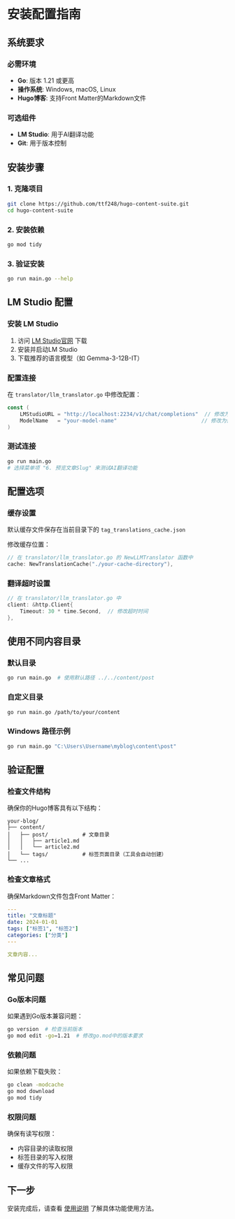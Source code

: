# 安装配置指南

## 系统要求

### 必需环境
- **Go**: 版本 1.21 或更高
- **操作系统**: Windows, macOS, Linux
- **Hugo博客**: 支持Front Matter的Markdown文件

### 可选组件
- **LM Studio**: 用于AI翻译功能
- **Git**: 用于版本控制

## 安装步骤

### 1. 克隆项目
```bash
git clone https://github.com/ttf248/hugo-content-suite.git
cd hugo-content-suite
```

### 2. 安装依赖
```bash
go mod tidy
```

### 3. 验证安装
```bash
go run main.go --help
```

## LM Studio 配置

### 安装 LM Studio
1. 访问 [LM Studio官网](https://lmstudio.ai/) 下载
2. 安装并启动LM Studio
3. 下载推荐的语言模型（如 Gemma-3-12B-IT）

### 配置连接
在 `translator/llm_translator.go` 中修改配置：
```go
const (
    LMStudioURL = "http://localhost:2234/v1/chat/completions"  // 修改为你的LM Studio地址
    ModelName   = "your-model-name"                           // 修改为你的模型名称
)
```

### 测试连接
```bash
go run main.go
# 选择菜单项 "6. 预览文章Slug" 来测试AI翻译功能
```

## 配置选项

### 缓存设置
默认缓存文件保存在当前目录下的 `tag_translations_cache.json`

修改缓存位置：
```go
// 在 translator/llm_translator.go 的 NewLLMTranslator 函数中
cache: NewTranslationCache("./your-cache-directory"),
```

### 翻译超时设置
```go
// 在 translator/llm_translator.go 中
client: &http.Client{
    Timeout: 30 * time.Second,  // 修改超时时间
},
```

## 使用不同内容目录

### 默认目录
```bash
go run main.go  # 使用默认路径 ../../content/post
```

### 自定义目录
```bash
go run main.go /path/to/your/content
```

### Windows 路径示例
```bash
go run main.go "C:\Users\Username\myblog\content\post"
```

## 验证配置

### 检查文件结构
确保你的Hugo博客具有以下结构：
```
your-blog/
├── content/
│   ├── post/           # 文章目录
│   │   ├── article1.md
│   │   └── article2.md
│   └── tags/           # 标签页面目录（工具会自动创建）
└── ...
```

### 检查文章格式
确保Markdown文件包含Front Matter：
```yaml
---
title: "文章标题"
date: 2024-01-01
tags: ["标签1", "标签2"]
categories: ["分类"]
---

文章内容...
```

## 常见问题

### Go版本问题
如果遇到Go版本兼容问题：
```bash
go version  # 检查当前版本
go mod edit -go=1.21  # 修改go.mod中的版本要求
```

### 依赖问题
如果依赖下载失败：
```bash
go clean -modcache
go mod download
go mod tidy
```

### 权限问题
确保有读写权限：
- 内容目录的读取权限
- 标签目录的写入权限
- 缓存文件的写入权限

## 下一步

安装完成后，请查看 [使用说明](usage.md) 了解具体功能使用方法。
